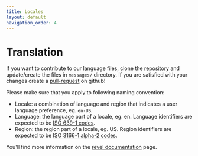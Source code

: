 ```yaml
---
title: Locales
layout: default
navigation_order: 4
---
```


# Translation

If you want to contribute to our language files, clone the [repository](https://github.com/ganggo/ganggo) and update/create the files in `messages/` directory. If you are satisfied with your changes create a [pull-request](https://help.github.com/articles/about-pull-requests/) on github!

Please make sure that you apply to following naming convention:

  * Locale: a combination of language and region that indicates a user language preference, eg. `en-US`.
  * Language: the language part of a locale, eg. en. Language identifiers are expected to be [ISO 639-1 codes](http://en.wikipedia.org/wiki/List_of_ISO_639-1_codes).
  * Region: the region part of a locale, eg. US. Region identifiers are expected to be [ISO 3166-1 alpha-2 codes](http://en.wikipedia.org/wiki/ISO_3166-1_alpha-2).

You'll find more information on the [revel documentation](https://revel.github.io/manual/i18n-messages.html) page.
